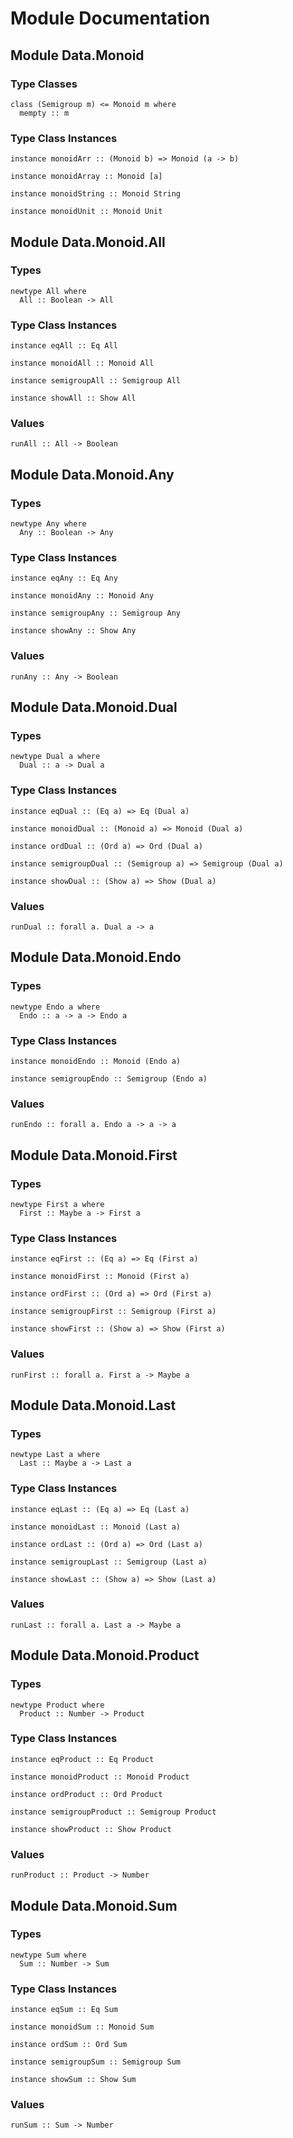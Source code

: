 # Module Documentation

## Module Data.Monoid

### Type Classes

    class (Semigroup m) <= Monoid m where
      mempty :: m


### Type Class Instances

    instance monoidArr :: (Monoid b) => Monoid (a -> b)

    instance monoidArray :: Monoid [a]

    instance monoidString :: Monoid String

    instance monoidUnit :: Monoid Unit


## Module Data.Monoid.All

### Types

    newtype All where
      All :: Boolean -> All


### Type Class Instances

    instance eqAll :: Eq All

    instance monoidAll :: Monoid All

    instance semigroupAll :: Semigroup All

    instance showAll :: Show All


### Values

    runAll :: All -> Boolean


## Module Data.Monoid.Any

### Types

    newtype Any where
      Any :: Boolean -> Any


### Type Class Instances

    instance eqAny :: Eq Any

    instance monoidAny :: Monoid Any

    instance semigroupAny :: Semigroup Any

    instance showAny :: Show Any


### Values

    runAny :: Any -> Boolean


## Module Data.Monoid.Dual

### Types

    newtype Dual a where
      Dual :: a -> Dual a


### Type Class Instances

    instance eqDual :: (Eq a) => Eq (Dual a)

    instance monoidDual :: (Monoid a) => Monoid (Dual a)

    instance ordDual :: (Ord a) => Ord (Dual a)

    instance semigroupDual :: (Semigroup a) => Semigroup (Dual a)

    instance showDual :: (Show a) => Show (Dual a)


### Values

    runDual :: forall a. Dual a -> a


## Module Data.Monoid.Endo

### Types

    newtype Endo a where
      Endo :: a -> a -> Endo a


### Type Class Instances

    instance monoidEndo :: Monoid (Endo a)

    instance semigroupEndo :: Semigroup (Endo a)


### Values

    runEndo :: forall a. Endo a -> a -> a


## Module Data.Monoid.First

### Types

    newtype First a where
      First :: Maybe a -> First a


### Type Class Instances

    instance eqFirst :: (Eq a) => Eq (First a)

    instance monoidFirst :: Monoid (First a)

    instance ordFirst :: (Ord a) => Ord (First a)

    instance semigroupFirst :: Semigroup (First a)

    instance showFirst :: (Show a) => Show (First a)


### Values

    runFirst :: forall a. First a -> Maybe a


## Module Data.Monoid.Last

### Types

    newtype Last a where
      Last :: Maybe a -> Last a


### Type Class Instances

    instance eqLast :: (Eq a) => Eq (Last a)

    instance monoidLast :: Monoid (Last a)

    instance ordLast :: (Ord a) => Ord (Last a)

    instance semigroupLast :: Semigroup (Last a)

    instance showLast :: (Show a) => Show (Last a)


### Values

    runLast :: forall a. Last a -> Maybe a


## Module Data.Monoid.Product

### Types

    newtype Product where
      Product :: Number -> Product


### Type Class Instances

    instance eqProduct :: Eq Product

    instance monoidProduct :: Monoid Product

    instance ordProduct :: Ord Product

    instance semigroupProduct :: Semigroup Product

    instance showProduct :: Show Product


### Values

    runProduct :: Product -> Number


## Module Data.Monoid.Sum

### Types

    newtype Sum where
      Sum :: Number -> Sum


### Type Class Instances

    instance eqSum :: Eq Sum

    instance monoidSum :: Monoid Sum

    instance ordSum :: Ord Sum

    instance semigroupSum :: Semigroup Sum

    instance showSum :: Show Sum


### Values

    runSum :: Sum -> Number